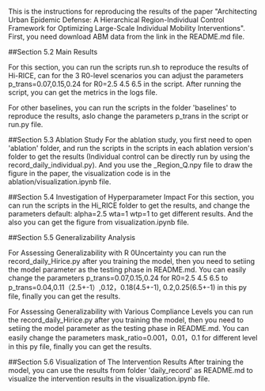 This is the instructions for reproducing the results of the paper "Architecting Urban Epidemic Defense: A Hierarchical Region-Individual Control Framework for Optimizing Large-Scale Individual Mobility Interventions".
First, you need download ABM data from the link in the README.md file.

##Section 5.2 Main Results

For this section, you can run the scripts run.sh to reproduce the results of Hi-RICE, can for the 3 R0-level scenarios you can adjust the parameters p_trans=0.07,0.15,0.24 for R0=2.5 4.5 6.5 in the script. After running the script, you can get the metrics in the logs file.

For other baselines, you can run the scripts in the folder 'baselines' to reproduce the results, aslo change the parameters p_trans in the script or run.py file.

##Section 5.3 Ablation Study
For the ablation study, you first need to open 'ablation' folder, and run the scripts in the scripts in each ablation version's folder to get the results (Individual control can be directly run by using the record_daily_individual.py). And you use the _Region_Q.npy file to draw the figure in the paper, the visualization code is in the ablation/visualization.ipynb file.

##Section 5.4 Investigation of Hyperparameter Impact
For this section, you can run the scripts in the Hi_RICE folder to get the results, and change the parameters 
default:
alpha=2.5
wta=1
wtp=1
to get different results. And the also you can get the figure from visualization.ipynb file.

##Section 5.5 Generalizability Analysis

For Assessing Generalizability with R 0Uncertainty you can run the record_daily_Hirice.py after you training the model, then you need to setiing the model parameter as the testing phase in README.md. You can easily change the parameters p_trans=0.07,0.15,0.24 for R0=2.5 4.5 6.5 to p_trans=0.04,0.11（2.5+-1）,0.12，0.18(4.5+-1), 0.2,0.25(6.5+-1) in this py file, finally you can get the results.

For Assessing Generalizability with Various Compliance Levels you can run the record_daily_Hirice.py after you training the model, then you need to setiing the model parameter as the testing phase in README.md. You can easily change the parameters mask_ratio=0.001，0.01，0.1 for different level in this py file, finally you can get the results.

##Section 5.6 Visualization of The Intervention Results
After training the model, you can use the results from folder 'daily_record' as README.md to visualize the intervention results in the visualization.ipynb file.
